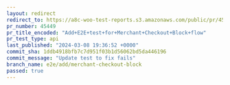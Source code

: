 ```yaml
---
layout: redirect
redirect_to: https://a8c-woo-test-reports.s3.amazonaws.com/public/pr/45449/api/index.html
pr_number: 45449
pr_title_encoded: "Add+E2E+test+for+Merchant+Checkout+Block+flow"
pr_test_type: api
last_published: "2024-03-08 19:36:52 +0000"
commit_sha: 1ddb4918bfb7c7d951f03b1d56062bd5da446196
commit_message: "Update test to fix fails"
branch_name: e2e/add/merchant-checkout-block
passed: true
---
```

